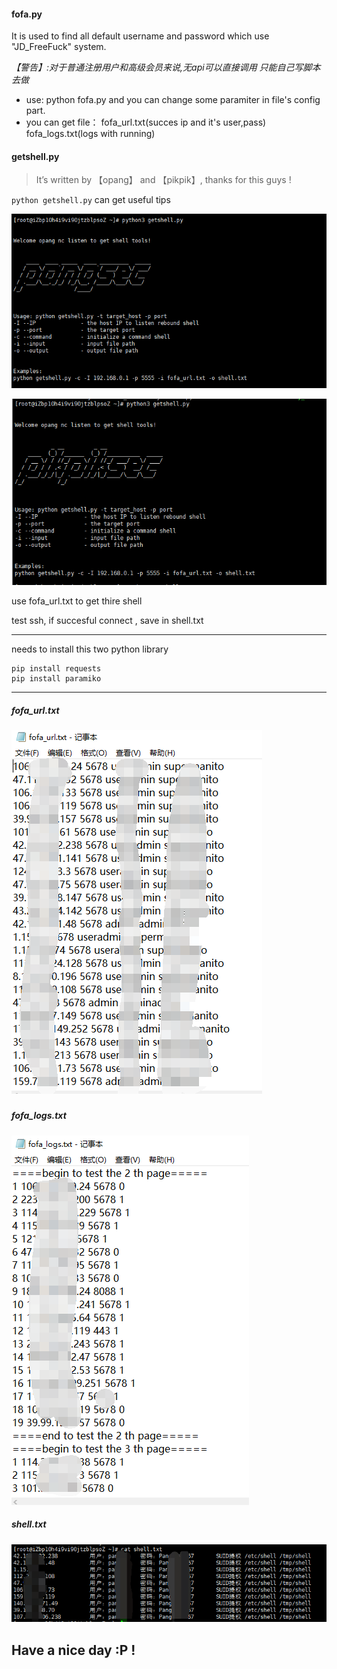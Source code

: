 #### fofa.py
It is used to find all default username and password which use "JD_FreeFuck" system.

*【警告】:对于普通注册用户和高级会员来说,无api可以直接调用 只能自己写脚本去做*

- use: python fofa.py
and you can change some paramiter in file's config part.
- you can get file： 
  fofa_url.txt(succes ip and it's user,pass)
  fofa_logs.txt(logs with running)

#### getshell.py

> It’s written by 【opang】 and 【pikpik】, thanks for this guys !

`python getshell.py` can get useful tips

![img](./getshellrun1.jpg)

![img](./getshellrun2.jpg)

use fofa_url.txt to get thire shell

test ssh, if succesful connect , save in shell.txt

-----

needs to install this two python library

```
pip install requests
pip install paramiko
```

----

##### fofa_url.txt

##### ![fofa_url](fofa_url.jpg)

##### fofa_logs.txt

![fofa_logs](fofa_logs.jpg)

##### shell.txt

##### ![shell](shell.jpg)



## Have a nice day :P !